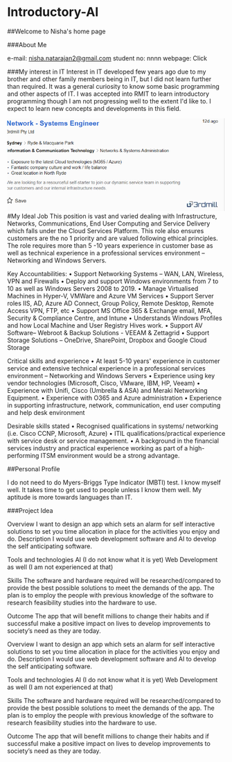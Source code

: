 # Introductory-AI
##Welcome to Nisha's home page

###About Me

e-mail: nisha.natarajan2@gmail.com
student no: nnnn
webpage: Click

###My interest in IT
Interest in IT developed few years ago due to my brother and other family members being in IT, but I did not learn further than required. It was a general curiosity to know some basic programming and other aspects of IT. I was accepted into RMIT to learn introductory programming though I am not progressing well to the extent I'd like to. I expect to learn new concepts and developments in this field.

![image](dreamjob.png)
#My Ideal Job
This position is vast and varied dealing with Infrastructure, Networks, Communications, End User Computing and Service Delivery which falls under the Cloud Services Platform. This role also ensures customers are the no 1 priority and are valued following ethical principles. The role requires more than 5 -10 years experience in customer base as well as technical experience in a professional services environment – Networking and Windows Servers.

Key Accountabilities:
•	Support Networking Systems – WAN, LAN, Wireless, VPN and Firewalls
•	Deploy and support Windows environments from 7 to 10 as well as Windows Servers 2008 to 2019.
•	Manage Virtualised Machines in Hyper-V, VMWare and Azure VM Services
•	Support Server roles IIS, AD, Azure AD Connect, Group Policy, Remote Desktop, Remote Access VPN, FTP, etc
•	Support MS Office 365 & Exchange email, MFA, Security & Compliance Centre, and Intune
•	Understands Windows Profiles and how Local Machine and User Registry Hives work.
•	Support AV Software– Webroot & Backup Solutions - VEEAM & Zettagrid
•	Support Storage Solutions – OneDrive, SharePoint, Dropbox and Google Cloud Storage


Critical skills and experience
•	At least 5-10 years' experience in customer service and extensive technical experience in a professional services environment – Networking and Windows Servers
•	Experience using key vendor technologies (Microsoft, Cisco, VMware, IBM, HP, Veeam)
•	Experience with Unifi, Cisco (Umbrella & ASA) and Meraki Networking Equipment.
•	Experience with O365 and Azure administration
•	Experience in supporting infrastructure, network, communication, end user computing and help desk environment


Desirable skills stated
•	Recognised qualifications in systems/ networking (i.e. Cisco CCNP, Microsoft, Azure)
•	ITIL qualifications/practical experience with service desk or service management.
•	A background in the financial services industry and practical experience working as part of a high-performing ITSM environment would be a strong advantage.

##Personal Profile

I do not need to do Myers-Briggs Type Indicator (MBTI) test. I know myself well. It takes time to get used to people unless I know them well. 
My aptitude is more towards languages than IT.

###Project Idea

Overview
I want to design an app which sets an alarm for self interactive solutions to set you time allocation in place for the activities you enjoy and do.
Description
I would use web development software and AI to develop the self anticipating software.

Tools and technologies
AI (I do not know what it is yet)
Web Development as well (I am not experienced at that)

Skills
The software and hardware required will be researched/compared to provide the best possible solutions to meet the demands of the app. The plan is to employ the people with previous knowledge of the software to research feasibility studies into the hardware to use.


Outcome
The app that will benefit millions to change their habits and if successful make a positive impact on lives to develop improvements to society’s need as they are today.

Overview
I want to design an app which sets an alarm for self interactive solutions to set you time allocation in place for the activities you enjoy and do.
Description
I would use web development software and AI to develop the self anticipating software.

Tools and technologies
AI (I do not know what it is yet)
Web Development as well (I am not experienced at that)

Skills
The software and hardware required will be researched/compared to provide the best possible solutions to meet the demands of the app. The plan is to employ the people with previous knowledge of the software to research feasibility studies into the hardware to use.


Outcome
The app that will benefit millions to change their habits and if successful make a positive impact on lives to develop improvements to society’s need as they are today.




